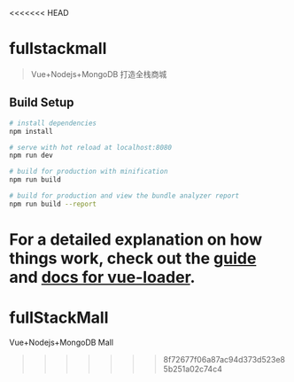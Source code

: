 <<<<<<< HEAD
# fullstackmall

> Vue+Nodejs+MongoDB 打造全栈商城

## Build Setup

``` bash
# install dependencies
npm install

# serve with hot reload at localhost:8080
npm run dev

# build for production with minification
npm run build

# build for production and view the bundle analyzer report
npm run build --report
```

For a detailed explanation on how things work, check out the [guide](http://vuejs-templates.github.io/webpack/) and [docs for vue-loader](http://vuejs.github.io/vue-loader).
=======
# fullStackMall
Vue+Nodejs+MongoDB Mall
>>>>>>> 8f72677f06a87ac94d373d523e85b251a02c74c4
